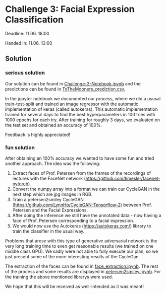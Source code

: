 # Challenge 3: Facial Expression Classification

Deadline: 11.06. 18:00 

Handed in: 11.06. 13:00

## Solution

### serious solution

Our solution can be found in [Challenge-3-Notebook.ipynb](Challenge-3-Notebook.ipynb) and the predictions can be found in [ToTheMooners_prediction.csv.](ToTheMooners_prediction.csv)

In the jupyter notebook we documented our process, where we did a ususal train-test-split and trained an image regressor with the automatic implementation of keras (called autokeras). This automatic implementation trained for several days to find the best hyperparameters in 100 tries with 1000 epochs for each try.
After training for roughly 3 days, we evaluated on the test set and obtained an accuracy of 100%.

Feedback is highly appreciated!


### fun solution

After obtaining an 100% accuracy we wanted to have some fun and tried another approach. The idea was the following:


1. Extract faces of Prof. Petersen from the frames of the recordings of lectures with the FaceNet 
   network (https://github.com/timesler/facenet-pytorch).
2. Convert the numpy array into a format we can train our CycleGAN in the next step which are 
   jpg images in RGB.
3. Train a petersen2smiley CycleGAN (https://github.com/LynnHo/CycleGAN-Tensorflow-2) between Prof. Petersen 
   and the Facial Expressions.
4. After doing the inference we still have the annotated data - now having a face of Prof. Petersen 
   corresponding to a facial expression. 
5. We would now use the Autokeras (https://autokeras.com/) library to train the classifier in the usual way.

Problems that arose with this type of generative adversarial network is the very long training time to even get reasonable results (we trained on one middle class GPU).
We sadly were not able to fully execute our plan, so we just present some of the more interesting results of the CycleGan.

The extraction of the faces can be found in [face_extraction.ipynb](face_extraction.ipynb).
The rest of the process and some results are displayed in [petersen2smiley.ipynb](petersen2smiley.ipynb). For the training the above mentioned librarys were used.

We hope that this will be received as well-intended as it was meant!



